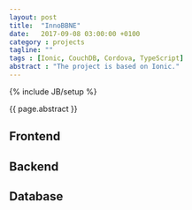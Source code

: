 ```yaml
---
layout: post
title:  "InnoBBNE"
date:   2017-09-08 03:00:00 +0100
category : projects
tagline: ""
tags : [Ionic, CouchDB, Cordova, TypeScript]
abstract : "The project is based on Ionic."
---
```

{% include JB/setup %}

{{ page.abstract }}

## Frontend


## Backend


## Database





